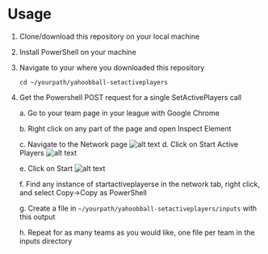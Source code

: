 # Usage
1. Clone/download this repository on your local machine 
2. Install PowerShell on your machine 
3. Navigate to your where you downloaded this repository

   `cd ~/yourpath/yahoobball-setactiveplayers`
4. Get the Powershell POST request for a single SetActivePlayers call

   a. Go to your team page in your league with Google Chrome

   b. Right click on any part of the page and open Inspect Element

   c. Navigate to the Network page
    ![alt text](https://github.com/justinytchen/yahoobball-setactiveplayers/assets/6785106/091ff6cd-8bd0-470f-88de-2411c0a0cc04)
   d. Click on Start Active Players
    ![alt text](https://github.com/justinytchen/yahoobball-setactiveplayers/assets/6785106/68d31569-518e-4f8b-87b3-619c7ae7bae0)

   e. Click on Start
    ![alt text](https://github.com/justinytchen/yahoobball-setactiveplayers/assets/6785106/61aee73e-c74d-451c-9e3f-a2bcb6c9b754)
    
   f. Find any instance of startactiveplayerse in the network tab, right click, and select Copy->Copy as PowerShell

   g. Create a file in `~/yourpath/yahoobball-setactiveplayers/inputs` with this output

   h. Repeat for as many teams as you would like, one file per team in the inputs directory